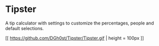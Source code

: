 # Tipster
A tip calculator with settings to customize the percentages, people and default selections.

[[ https://github.com/DGh0st/Tipster/Tipster.gif | height = 100px ]]

